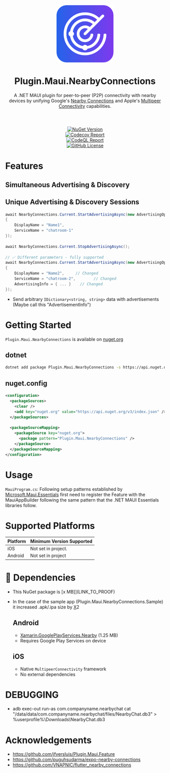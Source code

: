 <div align="center">
  <picture>
    <img src=".assets/nuget.svg" width="180">
  </picture>

  <h1>
    Plugin.Maui.NearbyConnections
  </h1>
  <p>
    A .NET MAUI plugin for peer-to-peer (P2P) connectivity with nearby devices by unifying Google's <a href="https://developers.google.com/nearby/connections/overview" target="_blank">Nearby Connections</a> and Apple's <a href="https://developer.apple.com/documentation/multipeerconnectivity" target="_blank">Multipeer Connectivity</a> capabilities.
  </p>
</div>
<h1>
</h1>
</br>

<div align="center">
  <div>
    <a href="https://www.nuget.org/packages/Plugin.Maui.NearbyConnections">
      <img alt="NuGet Version" src="https://img.shields.io/nuget/v/Plugin.Maui.NearbyConnections">
    </a>
  </div>
  <div>
    <a href="https://codecov.io/gh/phunkeler/Plugin.Maui.NearbyConnections">
      <img alt="Codecov Report" src="https://img.shields.io/codecov/c/gh/phunkeler/Plugin.Maui.NearbyConnections/main?">
    </a>
  </div>
  <div>
    <a href="https://github.com/phunkeler/Plugin.Maui.NearbyConnections/actions/workflows/codeql.yml">
        <img alt="CodeQL Report" src="https://github.com/phunkeler/Plugin.Maui.NearbyConnections/actions/workflows/codeql.yml/badge.svg">
    </a>
  </div>
  <div>
    <a href="https://github.com/phunkeler/Plugin.Maui.NearbyConnections/blob/main/LICENSE">
      <img alt="GitHub License" src="https://img.shields.io/github/license/phunkeler/Plugin.Maui.NearbyConnections">
    </a>
  </div>
  </p>
</div>

# Features

## **Simultaneous Advertising & Discovery**

##

## **Unique Advertising & Discovery Sessions**

```csharp
await NearbyConnections.Current.StartAdvertisingAsync(new AdvertisingOptions
{
    DisplayName = "Name1",
    ServiceName = "chatroom-1"
});

await NearbyConnections.Current.StopAdvertisingAsync();

// ✅ Different parameters - fully supported
await NearbyConnections.Current.StartAdvertisingAsync(new AdvertisingOptions
{
    DisplayName = "Name2",     // Changed
    ServiceName = "chatroom-2",        // Changed
    AdvertisingInfo = { ... }    // Changed
});
```

-   Send arbitrary `IDictionary<string, string>` data with advertisements (Maybe call this "AdvertisementInfo")

# Getting Started

`Plugin.Maui.NearbyConnections` is available on [nuget.org](https://www.nuget.org/packages/Plugin.Maui.NearbyConnections)

## **dotnet**

```bash
dotnet add package Plugin.Maui.NearbyConnections -s https://api.nuget.org/v3/index.json
```

## **nuget.config**

```xml
<configuration>
  <packageSources>
    <clear />
    <add key="nuget.org" value="https://api.nuget.org/v3/index.json" />
  </packageSources>

  <packageSourceMapping>
    <packageSource key="nuget.org">
      <package pattern="Plugin.Maui.NearbyConnections" />
    </packageSource>
  </packageSourceMapping>
</configuration>

```

</details>

# Usage

`MauiProgram.cs`:
Following setup patterns established by [Microsoft.Maui.Essentials](https://www.nuget.org/packages/Microsoft.Maui.Essentials) first need to register the Feature with the MauiAppBuilder following the same pattern that the .NET MAUI Essentials libraries follow.

# Supported Platforms

| Platform | Minimum Version Supported |
| -------- | ------------------------- |
| iOS      | Not set in project.       |
| Android  | Not set in project        |

# 🔗 Dependencies

-   This NuGet package is [x MB]](LINK_TO_PROOF)
-   In the case of the sample app (Plugin.Maui.NearbyConnections.Sample) it increased .apk/.ipa size by [X](LINK_TO_PROOF)2

    ## Android

    -   [Xamarin.GooglePlayServices.Nearby](https://www.nuget.org/packages/Xamarin.GooglePlayServices.Nearby/) (1.25 MB)
    -   Requires Google Play Services on device

    ## iOS

    -   Native `MultipeerConnectivity` framework
    -   No external dependencies

# DEBUGGING

-   adb exec-out run-as com.companyname.nearbychat cat "/data/data/com.companyname.nearbychat/files/NearbyChat.db3" > %userprofile%\Downloads\NearbyChat.db3

# Acknowledgements

-   https://github.com/jfversluis/Plugin.Maui.Feature
-   https://github.com/puguhsudarma/expo-nearby-connections
-   https://github.com/VNAPNIC/flutter_nearby_connections
